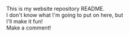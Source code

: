 <p>This is my website repository README.<br>
I don't know what I'm going to put on here, but <br>
I'll make it fun!<br>
Make a comment!
</p>
